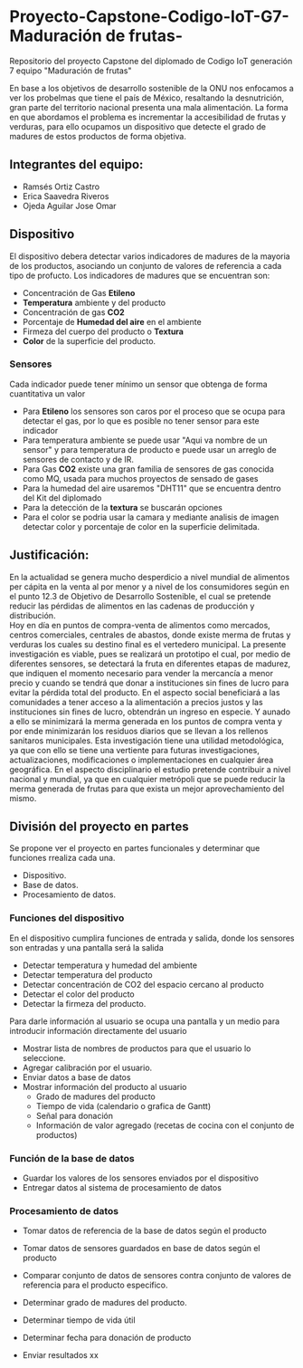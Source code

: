 # Proyecto-Capstone-Codigo-IoT-G7-Maduración de frutas-
Repositorio del proyecto Capstone del diplomado de Codigo IoT generación 7 equipo "Maduración de frutas"

En base a los objetivos de desarrollo sostenible de la ONU nos enfocamos a ver los probelmas que tiene el país de México, resaltando la desnutrición, gran parte del territorio nacional presenta una mala alimentación.
La forma en que abordamos el problema es incrementar la accesibilidad de frutas y verduras, para ello ocupamos un dispositivo que detecte el grado de madures de estos productos de forma objetiva.
## Integrantes del equipo:
* Ramsés Ortiz Castro
* Erica Saavedra Riveros
* Ojeda Aguilar Jose Omar
## Dispositivo
El dispositivo debera detectar varios indicadores de madures de la mayoria de los productos, asociando un conjunto de valores de referencia a cada tipo de profucto.
Los indicadores de madures que se encuentran son:
* Concentración de Gas **Etileno**
* **Temperatura** ambiente y del producto
* Concentración de gas **CO2**
* Porcentaje de **Humedad del aire** en el ambiente
* Firmeza del cuerpo del producto o **Textura** 
* **Color** de la superficie del producto.

### Sensores
Cada indicador puede tener mínimo un sensor que obtenga de forma cuantitativa un valor
* Para **Etileno** los sensores son caros por el proceso que se ocupa para detectar el gas, por lo que es posible no tener sensor para este indicador
* Para temperatura ambiente se puede usar "Aqui va nombre de un sensor" y para temperatura de producto e puede usar un arreglo de sensores de contacto y de IR.
* Para Gas **CO2** existe una gran familia de sensores de gas conocida como MQ, usada para muchos proyectos de sensado de gases
* Para la humedad del aire usaremos "DHT11" que se encuentra dentro del Kit del diplomado
* Para la detección de la **textura** se buscarán opciones 
* Para el color se podria usar la camara y mediante analisis de imagen detectar color y porcentaje de color en la superficie delimitada.  

## Justificación:
En la actualidad se genera mucho desperdicio a nivel mundial de alimentos per cápita en la venta al por menor y a nivel de los consumidores según en el punto 12.3 de Objetivo de Desarrollo Sostenible, el cual se pretende reducir las pérdidas de alimentos en las cadenas de producción y distribución.    
Hoy en día en puntos de compra-venta de alimentos como mercados, centros comerciales, centrales de abastos, donde existe merma de frutas y verduras los cuales su destino final es el vertedero municipal.
La presente investigación es viable, pues se realizará un prototipo el cual, por medio de diferentes sensores, se detectará la fruta en diferentes etapas de madurez, que indiquen el momento necesario para vender la mercancía a menor precio y cuando se tendrá que donar a instituciones sin fines de lucro para evitar la pérdida total del producto.
En el aspecto social beneficiará a las comunidades a tener acceso a la alimentación a precios justos y las instituciones sin fines de lucro, obtendrán un ingreso en especie. Y aunado a ello se minimizará la merma generada en los puntos de compra venta y por ende minimizarán los residuos diarios que se llevan a los rellenos sanitaros municipales.
Esta investigación tiene una utilidad metodológica, ya que con ello se tiene una vertiente para futuras investigaciones, actualizaciones, modificaciones o implementaciones en cualquier área geográfica.
En el aspecto disciplinario el estudio pretende contribuir a nivel nacional y mundial, ya que en cualquier metrópoli que se puede reducir la merma generada de frutas para que exista un mejor aprovechamiento del mismo.


## División del proyecto en partes
Se propone ver el proyecto en partes funcionales y determinar que funciones rrealiza cada una.
* Dispositivo.
* Base de datos.
* Procesamiento de datos.
### Funciones del dispositivo
En el dispositivo cumplira funciones de entrada y salida, donde los sensores son entradas y una pantalla será la salida
* Detectar temperatura y humedad del ambiente
* Detectar temperatura del producto
* Detectar concentración de CO2 del espacio cercano al producto
* Detectar el color del producto
* Detectar la firmeza del producto.

Para darle información al usuario se ocupa una pantalla y un medio para introducir información directamente del usuario
* Mostrar lista de nombres de productos para que el usuario lo seleccione.
* Agregar calibración por el usuario.
* Enviar datos a base de datos
* Mostrar información del producto al usuario
  * Grado de madures del producto
  * Tiempo de vida (calendario o grafica de Gantt)
  * Señal para donación
  * Información de valor agregado (recetas de cocina con el conjunto de productos)

### Función de la base de datos
* Guardar los valores de los sensores enviados por el dispositivo
* Entregar datos al sistema de procesamiento de datos

### Procesamiento de datos
* Tomar datos de referencia de la base de datos según el producto
* Tomar datos de sensores guardados en base de datos según el producto

* Comparar conjunto de datos de sensores contra conjunto de valores de referencia para el producto especifico.
* Determinar grado de madures del producto.
* Determinar tiempo de vida útil 
* Determinar fecha para donación de producto 
* Enviar resultados
xx